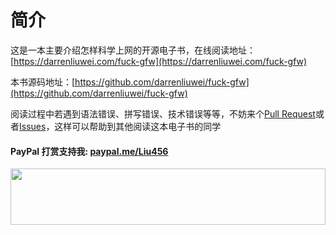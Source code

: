 # 简介
这是一本主要介绍怎样科学上网的开源电子书，在线阅读地址：[https://darrenliuwei.com/fuck-gfw](https://darrenliuwei.com/fuck-gfw)

本书源码地址：[https://github.com/darrenliuwei/fuck-gfw](https://github.com/darrenliuwei/fuck-gfw)

阅读过程中若遇到语法错误、拼写错误、技术错误等等，不妨来个[Pull Request](https://github.com/darrenliuwei/fuck-gfw)或者[Issues](https://github.com/darrenliuwei/fuck-gfw/issues)，这样可以帮助到其他阅读这本电子书的同学

#### PayPal 打赏支持我: [paypal.me/Liu456](https://paypal.me/Liu456)

<a href="https://www.vultr.com/?ref=7295225"><img src="https://www.vultr.com/media/banner_1.png" width="100%" height="90"></a>